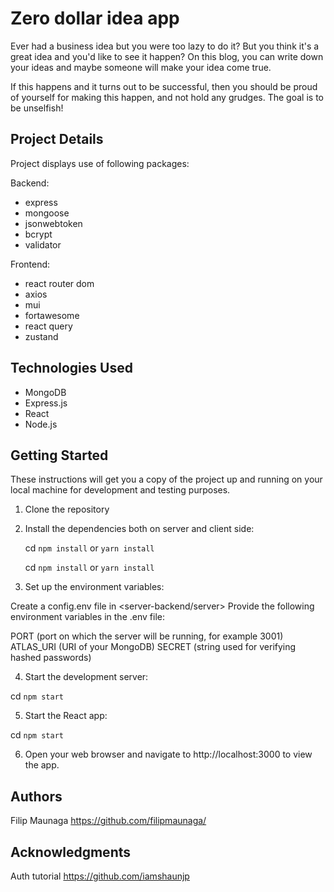 # Zero dollar idea app

Ever had a business idea but you were too lazy to do it? But you think it's a great idea and you'd like to see it happen?
On this blog, you can write down your ideas and maybe someone will make your idea come true.

If this happens and it turns out to be successful, then you should be proud of yourself for making this happen, and not hold any grudges. The goal is to be unselfish!

## Project Details

Project displays use of following packages:

Backend:
- express
- mongoose
- jsonwebtoken
- bcrypt
- validator

Frontend:
- react router dom
- axios
- mui
- fortawesome
- react query
- zustand

## Technologies Used

- MongoDB
- Express.js
- React
- Node.js

## Getting Started

These instructions will get you a copy of the project up and running on your local machine for development and testing purposes.

1. Clone the repository

2. Install the dependencies both on server and client side:

   cd <server-backend>
   `npm install` or `yarn install`

   cd <client>
   `npm install` or `yarn install`

3. Set up the environment variables:

Create a config.env file in <server-backend/server>
Provide the following environment variables in the .env file:

PORT (port on which the server will be running, for example 3001)
ATLAS_URI (URI of your MongoDB)
SECRET (string used for verifying hashed passwords)

4.  Start the development server:

cd <server-backend>
`npm start`

5. Start the React app:

cd <client>
`npm start`

6. Open your web browser and navigate to http://localhost:3000 to view the app.

## Authors

Filip Maunaga https://github.com/filipmaunaga/

## Acknowledgments

Auth tutorial https://github.com/iamshaunjp

